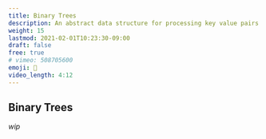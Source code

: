 ```yaml
---
title: Binary Trees
description: An abstract data structure for processing key value pairs
weight: 15
lastmod: 2021-02-01T10:23:30-09:00
draft: false
free: true
# vimeo: 508705600
emoji: 🌳
video_length: 4:12
---
```


## Binary Trees
_wip_